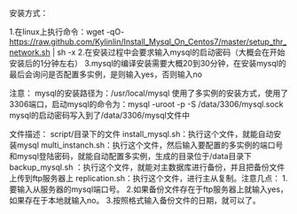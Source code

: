 安装方式：

1.在linux上执行命令：wget -qO- https://raw.github.com/Kylinlin/Install_Mysql_On_Centos7/master/setup_thr_network.sh | sh -x
2.在安装过程中会要求输入mysql的启动密码（大概会在开始安装后的1分钟左右）
3.mysql的编译安装需要大概20到30分钟，在安装mysql的最后会询问是否配置多实例，是则输入yes，否则输入no

注意：
mysql的安装路径为：/usr/local/mysql
使用了多实例的安装方式，使用了3306端口，启动mysql的命令为：mysql -uroot -p -S /data/3306/mysql.sock
mysql的启动密码写入到了/data/3306/mysql文件中



文件描述：
script/目录下的文件
install_mysql.sh：执行这个文件，就能自动安装mysql
multi_instanch.sh：执行这个文件，然后输入要配置的多实例的端口号和mysql登陆密码，就能自动配置多实例，生成的目录位于/data目录下
backup_mysql.sh ：执行这个文件，就能对主数据库进行备份，并且把备份文件上传到ftp服务器上
replication.sh：执行这个文件，进行主从复制。注意几点：
	1.要输入从服务器的mysql端口号。
	2.如果备份文件存在于ftp服务器上就输入yes，如果存在于本地就输入no。
	3.按照格式输入备份文件的日期，就可以了。